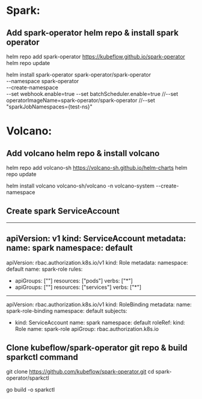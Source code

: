 # Spark:

## Add spark-operator helm repo & install spark operator 

helm repo add spark-operator https://kubeflow.github.io/spark-operator
helm repo update


helm install spark-operator spark-operator/spark-operator \
    --namespace spark-operator \
    --create-namespace \
    --set webhook.enable=true
	--set batchScheduler.enable=true
	//--set operatorImageName=spark-operator/spark-operator
	//--set "sparkJobNamespaces={test-ns}"


# Volcano:

## Add volcano helm repo & install volcano

helm repo add volcano-sh https://volcano-sh.github.io/helm-charts
helm repo update

helm install volcano volcano-sh/volcano -n volcano-system --create-namespace


## Create spark ServiceAccount

---
apiVersion: v1
kind: ServiceAccount
metadata:
  name: spark
  namespace: default
---
apiVersion: rbac.authorization.k8s.io/v1
kind: Role
metadata:
  namespace: default
  name: spark-role
rules:
- apiGroups: [""]
  resources: ["pods"]
  verbs: ["*"]
- apiGroups: [""]
  resources: ["services"]
  verbs: ["*"]
---
apiVersion: rbac.authorization.k8s.io/v1
kind: RoleBinding
metadata:
  name: spark-role-binding
  namespace: default
subjects:
- kind: ServiceAccount
  name: spark
  namespace: default
roleRef:
  kind: Role
  name: spark-role
  apiGroup: rbac.authorization.k8s.io
  
  
## Clone kubeflow/spark-operator git repo & build sparkctl command
git clone https://github.com/kubeflow/spark-operator.git
cd spark-operator/sparkctl


go build -o sparkctl